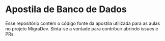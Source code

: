 # Apostila de Banco de Dados
Esse repositório contém o código fonte da apostila utilizada para as aulas no projeto MigraDev. Sinta-se a vontade para contribuir abrindo issues e PRs.
